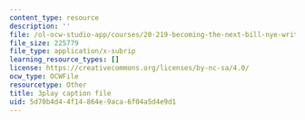 ```yaml
---
content_type: resource
description: ''
file: /ol-ocw-studio-app/courses/20-219-becoming-the-next-bill-nye-writing-and-hosting-the-educational-show-january-iap-2015/5d70b4d44f14864e9aca6f04a5d4e9d1_AjK2zF9yN0k.srt
file_size: 225779
file_type: application/x-subrip
learning_resource_types: []
license: https://creativecommons.org/licenses/by-nc-sa/4.0/
ocw_type: OCWFile
resourcetype: Other
title: 3play caption file
uid: 5d70b4d4-4f14-864e-9aca-6f04a5d4e9d1
---
```

